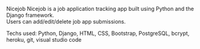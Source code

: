 Nicejob
Nicejob is a job application tracking app built using Python and the Django framework.  
Users can add/edit/delete job app submissions.

Techs used:
Python, Django, HTML, CSS, Bootstrap, PostgreSQL, bcrypt, heroku, git, visual studio code  

